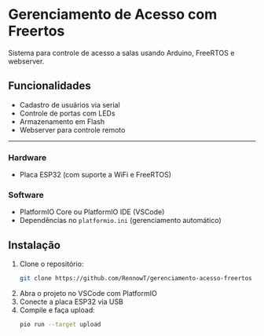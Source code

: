 # Gerenciamento de Acesso com Freertos

Sistema para controle de acesso a salas usando Arduino, FreeRTOS e webserver.

## Funcionalidades
- Cadastro de usuários via serial
- Controle de portas com LEDs
- Armazenamento em Flash
- Webserver para controle remoto

---

### Hardware
- Placa ESP32 (com suporte a WiFi e FreeRTOS)

### Software
- PlatformIO Core ou PlatformIO IDE (VSCode)
- Dependências no `platformio.ini` (gerenciamento automático)

## Instalação

1. Clone o repositório:
   ```bash
   git clone https://github.com/RennowT/gerenciamento-acesso-freertos
   ```
2. Abra o projeto no VSCode com PlatformIO
3. Conecte a placa ESP32 via USB
4. Compile e faça upload:
    ```bash
    pio run --target upload
    ```